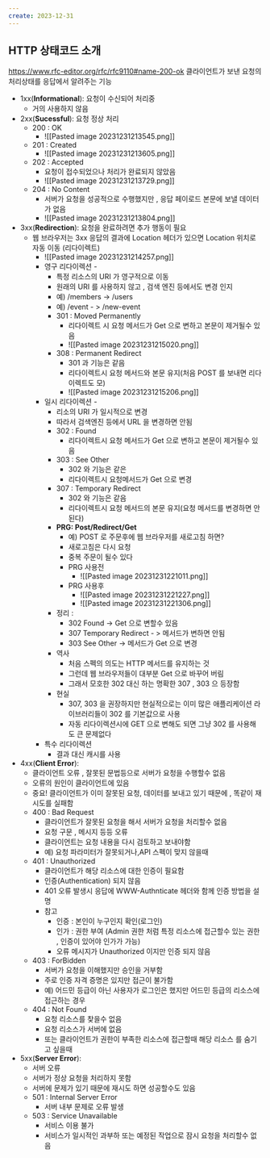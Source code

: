 ```yaml
---
create: 2023-12-31
---
```


## HTTP 상태코드 소개
https://www.rfc-editor.org/rfc/rfc9110#name-200-ok
클라이언트가 보낸 요청의 처리상태를 응답에서 알려주는 기능
* 1xx(**Informational**): 요청이 수신되어 처리중
	* 거의 사용하지 않음
* 2xx(**Sucessful**): 요청 정상 처리
	* 200  : OK
		* ![[Pasted image 20231231213545.png]]
	* 201 : Created
		* ![[Pasted image 20231231213605.png]]
	* 202 : Accepted
		* 요청이 접수되었으나 처리가 완료되지 않았음
		* ![[Pasted image 20231231213729.png]]
	* 204 : No Content
		* 서버가 요청을 성공적으로 수행했지만 , 응답 페이로드 본문에 보낼 데이터가 없음
		* ![[Pasted image 20231231213804.png]]
* 3xx(**Redirection**): 요청을 완료하려면 추가 행동이 필요
	* 웹 브라우저는 3xx 응답의 결과에 Location 헤더가 있으면 Location 위치로 자동 이동 (리다이렉트)
		* ![[Pasted image 20231231214257.png]]
		* 영구 리다이렉션 - 
			* 특정 리소스의 URI 가 영구적으로 이동
			* 원래의 URI 를 사용하지 않고 , 검색 엔진 등에서도 변경 인지
			* 예) /members -> /users
			* 예) /event - > /new-event
			* 301 : Moved Permanently
				* 리다이렉트 시 요청 메서드가 Get 으로 변하고 본문이 제거될수 있음
				* ![[Pasted image 20231231215020.png]]
			* 308 : Permanent Redirect
				* 301 과 기능은 같음
				* 리다이렉트시 요청 메서드와 본문 유지(처음 POST 를 보내면 리다이렉트도 모)
				* ![[Pasted image 20231231215206.png]]
		* 일시 리다이렉션 - 
			* 리소의 URI 가 일시적으로 변경
			* 따라서 검색엔진 등에서 URL 을 변경하면 안됨
			* 302 : Found
				* 리다이렉트시 요청 메서드가 Get 으로 변하고 본문이 제거될수 있음
			* 303 : See Other
				* 302 와 기능은 같은
				* 리다이렉트시 요청메서드가 Get 으로 변경
			* 307 : Temporary Redirect
				* 302 와 기능은 같음
				* 리다이렉트시 요청 메서드의 본문 유지(요청 메서드를 변경하면 안된다)
			* **PRG: Post/Redirect/Get**
				* 예) POST 로 주문후에 웹 브라우저를 새로고침 하면?
				* 새로고침은 다시 요청
				* 중복 주문이 될수 있다
				* PRG 사용전
					* ![[Pasted image 20231231221011.png]]
				* PRG 사용후
					* ![[Pasted image 20231231221227.png]]
					* ![[Pasted image 20231231221306.png]]
			* 정리 :
				* 302 Found -> Get 으로 변할수 있음
				* 307 Temporary Redirect - > 메서드가 변하면 안됨
				* 303 See Other -> 메서드가 Get 으로 변경 
			* 역사
				* 처음 스펙의 의도는 HTTP 메서드를 유지하는 것
				* 그런데 웹 브라우저들이 대부분 Get 으로 바꾸어 버림 
				* 그래서 모호한 302 대신 하는 명확한 307 , 303 으 등장함
			* 현실 
				* 307, 303  을 권장하지만 현실적으로는 이미 많은 애플리케이션 라이브러리들이 302 를 기본값으로 사용
				* 자동 리다이렉션시에 GET 으로 변해도 되면 그냥 302 를 사용해도 큰 문제없다
		* 특수 리다이렉션
			* 결과 대신 캐시를 사용
* 4xx(**Client Error**): 
	* 클라이언트 오류 , 잘못된 문법등으로 서버가 요청을 수행할수 없음
	* 오류의 원인이 클라이언트에 있음
	* 중요! 클라이언트가 이미 잘못된 요청, 데이터를 보내고 있기 때문에 , 똑같이 재시도를 실패함
	* 400 : Bad Request
		* 클라이언트가 잘못된 요청을 해서 서버가 요청을 처리할수 없음
		* 요청 구문 , 메시지 등등 오류
		* 클라이언트는 요청 내용을 다시 검토하고 보내야함
		* 예) 요청 파라미터가 잘못되거나,API 스펙이 맞지 않을때
	* 401 : Unauthorized
		* 클라이언트가 해당 리소스에 대한 인증이 필요함
		* 인증(Authentication) 되지 않음
		* 401 오류 발생시 응답에 WWW-Authnticate 헤더와 함께 인증 방법을 설명
		* 참고
			* 인증 : 본인이 누구인지 확인(로그인)
			* 인가 : 권한 부여 (Admin 권한 처럼 특정 리소스에 접근할수 있는 권한 , 인증이 있어야 인가가 가능)
			* 오류 메시지가 Unauthorized 이지만 인증 되지 않음
	* 403 : ForBidden
		* 서버가 요청을 이해했지만 승인을 거부함
		* 주로 인증 자격 증명은 있지만 접근이 불가함
		* 예) 어드민 등급이 아닌 사용자가 로그인은 했지만 어드민 등급의 리소스에 접근하는 경우
	* 404 : Not Found
		* 요청 리소스를 찾을수 없음
		* 요청 리소스가 서버에 없음
		* 또는 클라이언트가 권한이 부족한 리소스에 접근할때 해당 리소스 를 숨기고 싶을때
* 5xx(**Server Error**): 
	* 서버 오류 
	* 서버가 정상 요청을 처리하지 못함
	* 서버에 문제가 있기 때문에 재시도 하면 성공할수도 있음
	* 501 : Internal Server Error
		* 서버 내부 문제로 오류 발생
	* 503 : Service Unavailable
		* 서비스 이용 불가
		* 서비스가 일시적인 과부하 또는 예정된 작업으로 잠시 요청을 처리할수 없음
